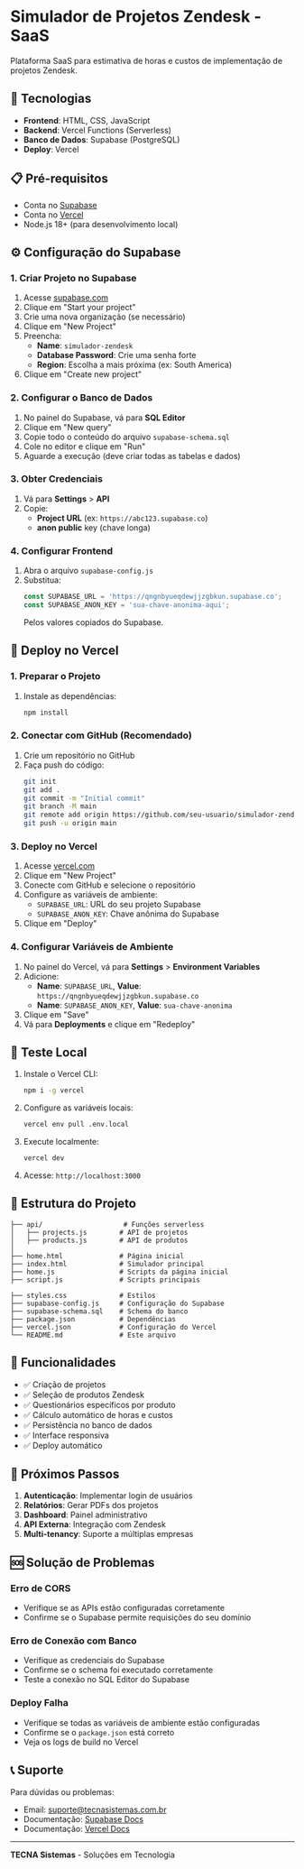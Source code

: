 # Simulador de Projetos Zendesk - SaaS

Plataforma SaaS para estimativa de horas e custos de implementação de projetos Zendesk.

## 🚀 Tecnologias

- **Frontend**: HTML, CSS, JavaScript
- **Backend**: Vercel Functions (Serverless)
- **Banco de Dados**: Supabase (PostgreSQL)
- **Deploy**: Vercel

## 📋 Pré-requisitos

- Conta no [Supabase](https://supabase.com)
- Conta no [Vercel](https://vercel.com)
- Node.js 18+ (para desenvolvimento local)

## ⚙️ Configuração do Supabase

### 1. Criar Projeto no Supabase

1. Acesse [supabase.com](https://supabase.com)
2. Clique em "Start your project"
3. Crie uma nova organização (se necessário)
4. Clique em "New Project"
5. Preencha:
   - **Name**: `simulador-zendesk`
   - **Database Password**: Crie uma senha forte
   - **Region**: Escolha a mais próxima (ex: South America)
6. Clique em "Create new project"

### 2. Configurar o Banco de Dados

1. No painel do Supabase, vá para **SQL Editor**
2. Clique em "New query"
3. Copie todo o conteúdo do arquivo `supabase-schema.sql`
4. Cole no editor e clique em "Run"
5. Aguarde a execução (deve criar todas as tabelas e dados)

### 3. Obter Credenciais

1. Vá para **Settings** > **API**
2. Copie:
   - **Project URL** (ex: `https://abc123.supabase.co`)
   - **anon public** key (chave longa)

### 4. Configurar Frontend

1. Abra o arquivo `supabase-config.js`
2. Substitua:
   ```javascript
   const SUPABASE_URL = 'https://qngnbyueqdewjjzgbkun.supabase.co';
   const SUPABASE_ANON_KEY = 'sua-chave-anonima-aqui';
   ```
   Pelos valores copiados do Supabase.

## 🚀 Deploy no Vercel

### 1. Preparar o Projeto

1. Instale as dependências:
   ```bash
   npm install
   ```

### 2. Conectar com GitHub (Recomendado)

1. Crie um repositório no GitHub
2. Faça push do código:
   ```bash
   git init
   git add .
   git commit -m "Initial commit"
   git branch -M main
   git remote add origin https://github.com/seu-usuario/simulador-zendesk.git
   git push -u origin main
   ```

### 3. Deploy no Vercel

1. Acesse [vercel.com](https://vercel.com)
2. Clique em "New Project"
3. Conecte com GitHub e selecione o repositório
4. Configure as variáveis de ambiente:
   - `SUPABASE_URL`: URL do seu projeto Supabase
   - `SUPABASE_ANON_KEY`: Chave anônima do Supabase
5. Clique em "Deploy"

### 4. Configurar Variáveis de Ambiente

1. No painel do Vercel, vá para **Settings** > **Environment Variables**
2. Adicione:
   - **Name**: `SUPABASE_URL`, **Value**: `https://qngnbyueqdewjjzgbkun.supabase.co`
   - **Name**: `SUPABASE_ANON_KEY`, **Value**: `sua-chave-anonima`
3. Clique em "Save"
4. Vá para **Deployments** e clique em "Redeploy"

## 🧪 Teste Local

1. Instale o Vercel CLI:
   ```bash
   npm i -g vercel
   ```

2. Configure as variáveis locais:
   ```bash
   vercel env pull .env.local
   ```

3. Execute localmente:
   ```bash
   vercel dev
   ```

4. Acesse: `http://localhost:3000`

## 📁 Estrutura do Projeto

```
├── api/                    # Funções serverless
│   ├── projects.js        # API de projetos
│   ├── products.js        # API de produtos
│ 
├── home.html              # Página inicial
├── index.html             # Simulador principal
├── home.js                # Scripts da página inicial
├── script.js              # Scripts principais

├── styles.css             # Estilos
├── supabase-config.js     # Configuração do Supabase
├── supabase-schema.sql    # Schema do banco
├── package.json           # Dependências
├── vercel.json            # Configuração do Vercel
└── README.md              # Este arquivo
```

## 🔧 Funcionalidades

- ✅ Criação de projetos
- ✅ Seleção de produtos Zendesk
- ✅ Questionários específicos por produto
- ✅ Cálculo automático de horas e custos
- ✅ Persistência no banco de dados
- ✅ Interface responsiva
- ✅ Deploy automático

## 🎯 Próximos Passos

1. **Autenticação**: Implementar login de usuários
2. **Relatórios**: Gerar PDFs dos projetos
3. **Dashboard**: Painel administrativo
4. **API Externa**: Integração com Zendesk
5. **Multi-tenancy**: Suporte a múltiplas empresas

## 🆘 Solução de Problemas

### Erro de CORS
- Verifique se as APIs estão configuradas corretamente
- Confirme se o Supabase permite requisições do seu domínio

### Erro de Conexão com Banco
- Verifique as credenciais do Supabase
- Confirme se o schema foi executado corretamente
- Teste a conexão no SQL Editor do Supabase

### Deploy Falha
- Verifique se todas as variáveis de ambiente estão configuradas
- Confirme se o `package.json` está correto
- Veja os logs de build no Vercel

## 📞 Suporte

Para dúvidas ou problemas:
- Email: suporte@tecnasistemas.com.br
- Documentação: [Supabase Docs](https://supabase.com/docs)
- Documentação: [Vercel Docs](https://vercel.com/docs)

---

**TECNA Sistemas** - Soluções em Tecnologia